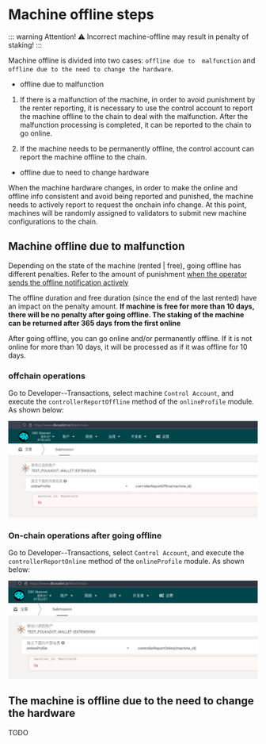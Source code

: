 # Machine offline steps 

::: warning Attention!
⚠️ Incorrect machine-offline may result in penalty of staking!
::: 

Machine offline is divided into two cases: `offline due to  malfunction` and `offline due to the need to change the hardware`.

- offline due to malfunction

1. If there is a malfunction of the machine, in order to avoid punishment by the renter reporting, it is necessary to use the control account to report the machine offline to the chain to deal with the malfunction. After the malfunction processing is completed, it can be reported to the chain to go online.

2. If the machine needs to be permanently offline, the control account can report the machine offline to the chain.

- offline due to need to change hardware

When the machine hardware changes, in order to make the online and offline info consistent and avoid being reported and punished, the machine needs to actively report to request the onchain info change. At this point, machines will be randomly assigned to validators to submit new machine configurations to the chain.

## Machine offline due to malfunction

Depending on the state of the machine (rented | free), going offline has different penalties. Refer to the amount of punishment [when the operator sends the offline notification actively](https://deepbrainchain.github.io/DBC-Wiki/en/onchain-guide/machine-slash-model.html) 

The offline duration and free duration (since the end of the last rented) have an impact on the penalty amount. **If machine is free for more than 10 days, there will be no penalty after going offline. The staking of the machine can be returned after 365 days from the first online**

After going offline, you can go online and/or permanently offline. If it is not online for more than 10 days, it will be processed as if it was offline for 10 days. 

### offchain operations

Go to Developer--Transactions, select machine `Control Account`, and execute the `controllerReportOffline` method of the `onlineProfile` module. As shown below:

![](./assets/unbonding-machine.assets/1.png)

### On-chain operations after going offline

Go to Developer--Transactions, select `Control Account`, and execute the `controllerReportOnline` method of the `onlineProfile` module. As shown below:

![](./assets/unbonding-machine.assets/2.png)

## The machine is offline due to the need to change the hardware 

TODO 
